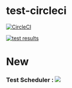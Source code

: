 test-circleci
===================

[![CircleCI](https://circleci.com/gh/aqaptest/circleci-orb.svg?style=svg)](https://circleci.com/gh/aqaptest/circleci-orb)

[![test results](https://app.cloudqa.io/Recoder/SuiteBadge/1070?token=axbvil%%2F1r21iQ2Wd4ku%2Bv5RMdv1ejGyg%3D)](https://stage.cloudqa.io/Recoder/TestSuitesSummary/1070)


# New
### Test Scheduler : [![](https://app.cloudqa.io/Recoder/SuiteBadge/1205?token=3ud8rTkvt5NWsdniB2ulQGWJoIirm8jhsclp16sXEuI%3D)](https://app.cloudqa.io/Recoder/TestSuitesSummary/1205)
